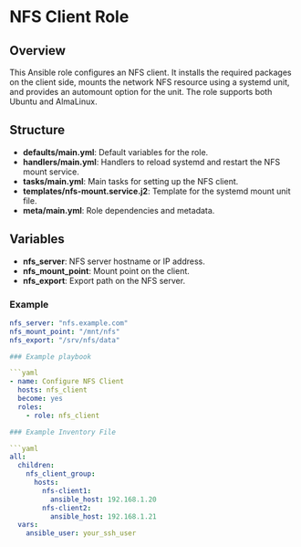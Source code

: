 # NFS Client Role

## Overview

This Ansible role configures an NFS client. It installs the required packages on the client side, mounts the network NFS resource using a systemd unit, and provides an automount option for the unit. The role supports both Ubuntu and AlmaLinux.

## Structure

- **defaults/main.yml**: Default variables for the role.
- **handlers/main.yml**: Handlers to reload systemd and restart the NFS mount service.
- **tasks/main.yml**: Main tasks for setting up the NFS client.
- **templates/nfs-mount.service.j2**: Template for the systemd mount unit file.
- **meta/main.yml**: Role dependencies and metadata.

## Variables

- **nfs_server**: NFS server hostname or IP address.
- **nfs_mount_point**: Mount point on the client.
- **nfs_export**: Export path on the NFS server.

### Example

```yaml
nfs_server: "nfs.example.com"
nfs_mount_point: "/mnt/nfs"
nfs_export: "/srv/nfs/data"

### Example playbook 

```yaml
- name: Configure NFS Client
  hosts: nfs_client
  become: yes
  roles:
    - role: nfs_client

### Example Inventory File

```yaml
all:
  children:
    nfs_client_group:
      hosts:
        nfs-client1:
          ansible_host: 192.168.1.20
        nfs-client2:
          ansible_host: 192.168.1.21
  vars:
    ansible_user: your_ssh_user